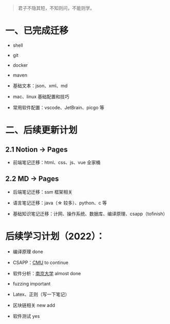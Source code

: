 > 君子不隐其短，不知则问，不能则学。

# 一、已完成迁移

- shell

- git

- docker

- maven

- 基础文本：json、xml、md

- mac、linux 基础配置和技巧

- 常用软件配置：vscode、JetBrain、picgo 等

# 二、后续更新计划

## 2.1 Notion -> Pages

- 前端笔记迁移：html、css、js、vue 全家桶

## 2.2 MD -> Pages

- 后端笔记迁移：ssm 框架相关

- 语言笔记迁移：java（☆ 较多）、python、c 等

- 基础知识笔记迁移：计网、操作系统、数据库、编译原理、csapp（tofinish）

# 后续学习计划（2022）：

- 编译原理 done

- CSAPP：[CMU](https://www.bilibili.com/video/BV1iW411d7hd?spm_id_from=333.999.0.0) to continue

- 软件分析：[南京大学](https://www.bilibili.com/medialist/play/2919428?from=space&business=space_series&business_id=1006553&desc=0&spm_id_from=333.999.0.0) almost done

- fuzzing important

- Latex、正则（写一下笔记）

- 区块链相关 new add

- 软件测试 yes
